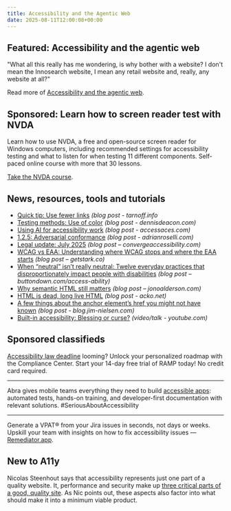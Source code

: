 ```yaml
---
title: Accessibility and the Agentic Web
date: 2025-08-11T12:00:08+00:00
---
```


## Featured: Accessibility and the agentic web

"What all this really has me wondering, is why bother with a website? I don't mean the Innosearch website, I mean any retail website and, really, any website at all?"

Read more of [Accessibility and the agentic web](https://tetralogical.com/blog/2025/08/08/accessibility-and-the-agentic-web/).

## Sponsored: Learn how to screen reader test with NVDA

Learn how to use NVDA, a free and open-source screen reader for Windows computers, including recommended settings for accessibility testing and what to listen for when testing 11 different components. Self-paced online course with more that 30 lessons.

[Take the NVDA course](https://equalizedigital.com/learn/courses/nvda-screen-reader-testing-for-windows/?utm_source=A11yWeekly&utm_medium=sponsored).

## News, resources, tools and tutorials

- [Quick tip: Use fewer links](https://tarnoff.info/2025/07/21/quick-tip-use-fewer-links/) *(blog post - tarnoff.info*
- [Testing methods: Use of color](https://www.dennisdeacon.com/web/accessibility/testing-methods-use-of-color/) *(blog post - dennisdeacon.com)*
- [Using AI for accessibility work](https://accessaces.com/using-ai-for-accessibility-work/) *(blog post - accessaces.com)*
- [1.2.5: Adversarial conformance](https://adrianroselli.com/2025/08/1-2-5-adversarial-conformance.html) *(blog post - adrianroselli.com)*
- [Legal update: July 2025](https://convergeaccessibility.com/2025/08/04/legal-update-july-2025/) *(blog post – convergeaccessibility.com)*
- [WCAG vs EAA: Understanding where WCAG stops and where the EAA starts](https://www.getstark.co/blog/wcag-vs-eaa/) *(blog post – getstark.co)*
- [When “neutral” isn’t really neutral: Twelve everyday practices that disproportionately impact people with disabilities](https://buttondown.com/access-ability/archive/when-neutral-isnt-really-neutral-12-everyday-9142/) *(blog post – buttondown.com/access-ability)*
- [Why semantic HTML still matters](https://www.jonoalderson.com/conjecture/why-semantic-html-still-matters/) *(blog post – jonoalderson.com)*
- [HTML is dead, long live HTML](https://acko.net/blog/html-is-dead-long-live-html/) *(blog post - acko.net)*
- [A few things about the anchor element’s href you might not have known](https://blog.jim-nielsen.com/2025/href-value-possibilities/) *(blog post - blog.jim-nielsen.com)*
- [Built-in accessibility: Blessing or curse?](https://www.youtube.com/watch?v=GvYz9Qfy8j4) *(video/talk - youtube.com)*

## Sponsored classifieds

[Accessibility law deadline](https://accessibleweb.com/pricing/?utm_source=a11y_weekly&utm_medium=ad&utm_campaign=a11y_top_ad) looming? Unlock your personalized roadmap with the Compliance Center. Start your 14-day free trial of RAMP today! No credit card required.

---

Abra gives mobile teams everything they need to build [accessible apps](http://abra.id/a11yproducts): automated tests, hands-on training, and developer-first documentation with relevant solutions. #SeriousAboutAccessibility

---

Generate a VPAT® from your Jira issues in seconds, not days or weeks. Upskill your team with insights on how to fix accessibility issues — [Remediator.app](https://remediator.app/).

## New to A11y

Nicolas Steenhout says that accessibility represents just one part of a quality website. It, performance and security make up [three critical parts of a good, quality site](https://nicolas-steenhout.com/accessibility-part-of-the-tripod/). As Nic points out, these aspects also factor into what should make it into a minimum viable product.
